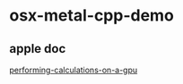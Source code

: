 # osx-metal-cpp-demo

## apple doc
[performing-calculations-on-a-gpu](https://developer.apple.com/documentation/metal/performing-calculations-on-a-gpu)
